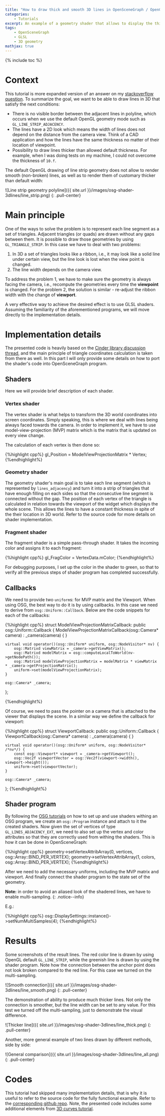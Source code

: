 ```yaml
---
title: "How to draw thick and smooth 3D lines in OpenSceneGraph / OpenGL"
categories: 
    - Tutorials
excerpt: An example of a geometry shader that allows to display the thicker and smoother lines than of a default OpenGL's line strip implementation.
tags: 
    - OpenSceneGraph 
    - GLSL
    - 3D geometry
mathjax: true
---
```


{% include toc %}

# Context

This tutorial is more expanded version of an answer on my [stackoverflow question](http://stackoverflow.com/questions/36655888/opengl-thick-and-smooth-non-broken-lines-in-3d). To summarize the goal, we want to be able to draw lines in 3D that satisfy the next conditions:

* There is no visible border between the adjacent lines in polyline, which occurs when we use the default OpenGL geometry mode such as `GL_LINE_STRIP_ADJACENCY`.
* The lines have a 2D look which means the width of lines does not depend on the distance from the camera view. Think of a CAD application and how the lines have the same thickness no matter of their location of viewpoint.
* Possibility to draw lines thicker than allowed default thickness. For example, when I was doing tests on my machine, I could not overcome the thickness of `10.f`.

The default OpenGL drawing of line strip geometry does not allow to render smooth (non-broken) lines, as well as to render them of customary thicker than default width:

![Line strip geometry polyline]({{ site.url }}/images/osg-shader-3dlines/line_strip.png)
{: .pull-center}

# Main principle

One of the ways to solve the problem is to represent each line segment as a set of triangles. Adjacent triangles (or quads) are drawn without any gaps between them. It is possible to draw those geometries by using `GL_TRIANGLE_STRIP`. In this case we have to deal with two problems:

1. In 3D a set of triangles looks like a ribbon, i.e., it may look like a solid line under certain view, but the line look is lost when the view point is changed.
2. The line width depends on the camera view.

To address the problem 1, we have to make sure the geometry is always facing the camera, i.e., recompute the geometries every time the **viewpoint** is changed. For the problem 2, the solution is similar - re-adjust the ribbon width with the change of **viewport**.

A very effective way to achieve the desired effect is to use GLSL shaders. Assuming the familiarity of the aforementioned programs, we will move directly to the implementation details.

# Implementation details

The presented code is heavily based on the [Cinder library discussion thread](https://forum.libcinder.org/topic/smooth-thick-lines-using-geometry-shader), and the main principle of triangle coordinates calculation is taken from there as well. In this part I will only provide some details on how to port the shader's code into OpenSceneGraph program.

## Shaders

Here we will provide brief description of each shader.

### Vertex shader

The vertex shader is what helps to transform the 3D world coordinates into screen coordinates. Simply speaking, this is where we deal with lines being always faced towards the camera. In order to implement it, we have to use model-view-projection (MVP) matrix which is the matrix that is updated on every view change.

The calculation of each vertex is then done so:

{%highlight cpp%}
gl_Position = ModelViewProjectionMatrix * Vertex;
{%endhighlight%}

### Geometry shader

The geometry shader's main goal is to take each line segment (which is represented by `lines_adjacency`) and turn it into a strip of triangles that have enough filling on each sides so that the consecutive line segment is connected without the gap. The position of each vertex of the triangle is calculated in relation towards the viewport of the widget which displays the whole scene. This allows the lines to have a constant thickness in spite of the their location in 3D world. Refer to the source code for more details on shader implementation.

### Fragment shader

The fragment shader is a simple pass-through shader. It takes the incoming color and assigns it to each fragment: 

{%highlight cpp%}
gl_FragColor = VertexData.mColor;
{%endhighlight%}

For debugging purposes, I set up the color in the shader to green, so that to verify all the previous steps of shader program has completed successfully. 

## Callbacks

We need to provide two `uniform`s: for MVP matrix and the Viewport. When using OSG, the best way to do it is by using callbacks. In this case we need to derive from `osg::Uniform::Callback`. Below are the code snippets for each of the callbacks:

{%highlight cpp%}
struct ModelViewProjectionMatrixCallback: public osg::Uniform::Callback
{
    ModelViewProjectionMatrixCallback(osg::Camera* camera) :
            _camera(camera) {
    }

    virtual void operator()(osg::Uniform* uniform, osg::NodeVisitor* nv) {
        osg::Matrixd viewMatrix = _camera->getViewMatrix();
        osg::Matrixd modelMatrix = osg::computeLocalToWorld(nv->getNodePath());
        osg::Matrixd modelViewProjectionMatrix = modelMatrix * viewMatrix * _camera->getProjectionMatrix();
        uniform->set(modelViewProjectionMatrix);
    }

    osg::Camera* _camera;
};

{%endhighlight%}

Of course, we need to pass the pointer on a camera that is attached to the viewer that displays the scene. In a similar way we define the callback for viewport:

{%highlight cpp%}
struct ViewportCallback: public osg::Uniform::Callback
{
    ViewportCallback(osg::Camera* camera) :
            _camera(camera) {
    }

    virtual void operator()(osg::Uniform* uniform, osg::NodeVisitor* /*nv*/) {
        const osg::Viewport* viewport = _camera->getViewport();
        osg::Vec2f viewportVector = osg::Vec2f(viewport->width(), viewport->height());
        uniform->set(viewportVector);
    }

    osg::Camera* _camera;
};
{%endhighlight%}

## Shader program

By following the [OSG tutorials](https://www.google.com/#q=osg+shader) on how to set up and use shaders withing an OSG program, we create an `osg::Program` instance and attach to it the created shaders. Now given the set of vertices of type `GL_LINES_ADJACENCY_EXT`, we need to also set up the vertex and color attributes so that they are correctly used from withing the shaders. This is how it can be done in OpenSceneGraph:

{%highlight cpp%}
geometry->setVertexAttribArray(0, vertices, osg::Array::BIND_PER_VERTEX);
geometry->setVertexAttribArray(1, colors, osg::Array::BIND_PER_VERTEX);
{%endhighlight%}

After we need to add the necessary uniforms, including the MVP matrix and viewport. And finally connect the shader program to the state set of the geometry.

**Note:** in order to avoid an aliased look of the shadered lines, we have to enable multi-sampling. 
{: .notice--info}

E.g.:

{%highlight cpp%}
osg::DisplaySettings::instance()->setNumMultiSamples(4);
{%endhighlight%}

# Results

Some screenshots of the result lines. The red color line is drawn by using OpenGL default `GL_LINE_STRIP`, while the greenish line is drawn by using the shader program. Note how the connection between the anchor point does not look broken compared to the red line. For this case we turned on the multi-sampling.

![Smooth connection]({{ site.url }}/images/osg-shader-3dlines/line_smooth.png)
{: .pull-center}

The demonstration of ability to produce much thicker lines. Not only the connection is smoother, but the line width can be set to any value. For this test we turned off the multi-sampling, just to demonstrate the visual difference.

![Thicker line]({{ site.url }}/images/osg-shader-3dlines/line_thick.png)
{: .pull-center}

Another, more general example of two lines drawn by different methods, side by side:

![General comparison]({{ site.url }}/images/osg-shader-3dlines/line_all.png)
{: .pull-center}

# Codes

This tutorial had skipped many implementation details, that is why it is useful to refer to the source code for the fully functional example. Refer to the [corresponding github repo](https://github.com/vicrucann/shader-3dcurve). Note, the presented code includes some additional elements from [3D curves tutorial](https://vicrucann.github.io/tutorials/bezier-shader/).
